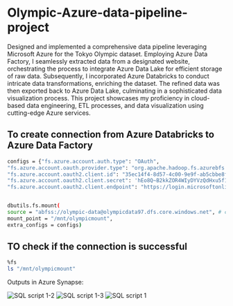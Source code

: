 # Olympic-Azure-data-pipeline-project

Designed and implemented a comprehensive data pipeline leveraging Microsoft Azure for the Tokyo Olympic dataset. Employing Azure Data Factory, I seamlessly extracted data from a designated website, orchestrating the process to integrate Azure Data Lake for efficient storage of raw data. Subsequently, I incorporated Azure Databricks to conduct intricate data transformations, enriching the dataset. The refined data was then exported back to Azure Data Lake, culminating in a sophisticated data visualization process. This project showcases my proficiency in cloud-based data engineering, ETL processes, and data visualization using cutting-edge Azure services.

## To create connection from Azure Databricks to Azure Data Factory

```sh
configs = {"fs.azure.account.auth.type": "OAuth",
"fs.azure.account.oauth.provider.type": "org.apache.hadoop.fs.azurebfs.oauth2.ClientCredsTokenProvider",
"fs.azure.account.oauth2.client.id": "35ec14f4-8d57-4c00-9e9f-ab5cbbe8ffb4",
"fs.azure.account.oauth2.client.secret": 'hEo8Q~B2kkZOR4WIyDYVzQdHxu5f1LEChQ~81c11',
"fs.azure.account.oauth2.client.endpoint": "https://login.microsoftonline.com/873b06a8-4913-4d25-8fd6-905dfacbfecf/oauth2/token"}


dbutils.fs.mount(
source = "abfss://olympic-data@olympicdata97.dfs.core.windows.net", # contrainer@storageacc
mount_point = "/mnt/olympicmount",
extra_configs = configs)
```

## TO check if the connection is successful 

```sh
%fs
ls "/mnt/olympicmount"
```


Outputs in Azure Synapse: 

![SQL script 1-2](https://github.com/ksundeepone/Olympic-Azure-data-pipeline-project/assets/102394204/32388c6c-579b-47f8-98b7-c578095bed5e)
![SQL script 1-3](https://github.com/ksundeepone/Olympic-Azure-data-pipeline-project/assets/102394204/828798e0-173c-4425-95b4-66ef707d4ba5)
![SQL script 1](https://github.com/ksundeepone/Olympic-Azure-data-pipeline-project/assets/102394204/92a53302-0dd8-4801-bc9d-2445cd93893f)




